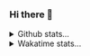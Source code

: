 ### Hi there 👋
<details>
  <summary>Github stats...</summary>
  <p align="center">
    <img src="https://github-readme-stats.vercel.app/api?username=IkBenOlie5" />
  </p>
 </details>
<details>
  <summary>Wakatime stats...</summary>
  <p align="center">
    <img src="https://wakatime.com/share/@IkBenOlie5/f72ed030-e53d-4ab1-926a-47fbc2196d3a.svg" height=300/>
  </p>
 </details>
